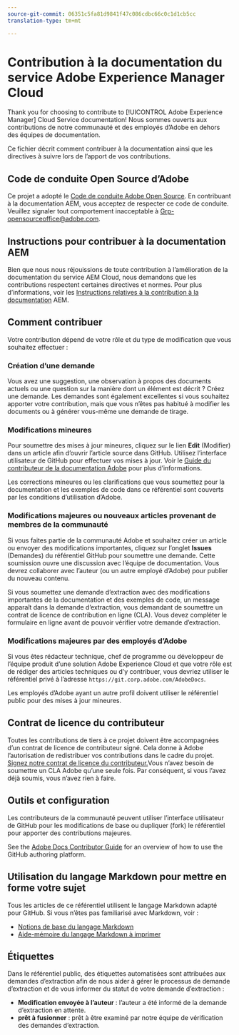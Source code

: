 ```yaml
---
source-git-commit: 06351c5fa81d9841f47c086cdbc66c0c1d1cb5cc
translation-type: tm+mt

---
```

# Contribution à la documentation du service Adobe Experience Manager Cloud

Thank you for choosing to contribute to [!UICONTROL Adobe Experience Manager] Cloud Service documentation! Nous sommes ouverts aux contributions de notre communauté et des employés d’Adobe en dehors des équipes de documentation.

Ce fichier décrit comment contribuer à la documentation ainsi que les directives à suivre lors de l’apport de vos contributions.

## Code de conduite Open Source d’Adobe

Ce projet a adopté le [Code de conduite Adobe Open Source](code-of-conduct.md). En contribuant à la documentation AEM, vous acceptez de respecter ce code de conduite. Veuillez signaler tout comportement inacceptable à
[Grp-opensourceoffice@adobe.com](mailto:Grp-opensourceoffice@adobe.com).

## Instructions pour contribuer à la documentation AEM

Bien que nous nous réjouissions de toute contribution à l’amélioration de la documentation du service AEM Cloud, nous demandons que les contributions respectent certaines directives et normes. Pour plus d’informations, voir les [Instructions relatives à la contribution à la documentation](guidelines.md) AEM.

## Comment contribuer

Votre contribution dépend de votre rôle et du type de modification que vous souhaitez effectuer :

### Création d’une demande

Vous avez une suggestion, une observation à propos des documents actuels ou une question sur la manière dont un élément est décrit ? Créez une demande. Les demandes sont également excellentes si vous souhaitez apporter votre contribution, mais que vous n’êtes pas habitué à modifier les documents ou à générer vous-même une demande de tirage.

### Modifications mineures

Pour soumettre des mises à jour mineures, cliquez sur le lien **Edit** (Modifier) dans un article afin d’ouvrir l’article source dans GitHub. Utilisez l’interface utilisateur de GitHub pour effectuer vos mises à jour. Voir le [Guide du contributeur de la documentation Adobe](https://docs.adobe.com/help/en/contributor/contributor-guide/introduction.html) pour plus d’informations.

Les corrections mineures ou les clarifications que vous soumettez pour la documentation et les exemples de code dans ce référentiel sont couverts par les conditions d’utilisation d’Adobe.

### Modifications majeures ou nouveaux articles provenant de membres de la communauté

Si vous faites partie de la communauté Adobe et souhaitez créer un article ou envoyer des modifications importantes, cliquez sur l’onglet **Issues** (Demandes) du référentiel GitHub pour soumettre une demande. Cette soumission ouvre une discussion avec l’équipe de documentation. Vous devrez collaborer avec l’auteur (ou un autre employé d’Adobe) pour publier du nouveau contenu.

Si vous soumettez une demande d’extraction avec des modifications importantes de la documentation et des exemples de code, un message apparaît dans la demande d’extraction, vous demandant de soumettre un contrat de licence de contribution en ligne (CLA). Vous devez compléter le formulaire en ligne avant de pouvoir vérifier votre demande d’extraction.

### Modifications majeures par des employés d’Adobe

Si vous êtes rédacteur technique, chef de programme ou développeur de l’équipe produit d’une solution Adobe Experience Cloud et que votre rôle est de rédiger des articles techniques ou d’y contribuer, vous devriez utiliser le référentiel privé à l’adresse `https://git.corp.adobe.com/AdobeDocs`.

Les employés d’Adobe ayant un autre profil doivent utiliser le référentiel public pour des mises à jour mineures.

## Contrat de licence du contributeur

Toutes les contributions de tiers à ce projet doivent être accompagnées d’un contrat de licence de contributeur
signé. Cela donne à Adobe l’autorisation de redistribuer vos contributions
dans le cadre du projet. [Signez notre contrat de licence du contributeur.](https://opensource.adobe.com/cla.html)Vous n’avez besoin de soumettre un CLA Adobe qu’une seule fois. Par conséquent, si vous l’avez déjà soumis, vous n’avez rien à faire.

## Outils et configuration

Les contributeurs de la communauté peuvent utiliser l’interface utilisateur de GitHub pour les modifications de base ou dupliquer (fork) le référentiel pour apporter des contributions majeures.

See the [Adobe Docs Contributor Guide](https://docs.adobe.com/help/en/contributor/contributor-guide/introduction.html) for an overview of how to use the GitHub authoring platform.

## Utilisation du langage Markdown pour mettre en forme votre sujet

Tous les articles de ce référentiel utilisent le langage Markdown adapté pour GitHub. Si vous n’êtes pas familiarisé avec Markdown, voir :

* [Notions de base du langage Markdown](https://help.github.com/articles/getting-started-with-writing-and-formatting-on-github/)
* [Aide-mémoire du langage Markdown à imprimer](https://guides.github.com/pdfs/markdown-cheatsheet-online.pdf)

## Étiquettes

Dans le référentiel public, des étiquettes automatisées sont attribuées aux demandes d’extraction afin de nous aider à gérer le processus de demande d’extraction et de vous informer du statut de votre demande d’extraction :

* **Modification envoyée à l’auteur** : l’auteur a été informé de la demande d’extraction en attente.
* **prêt à fusionner** : prêt à être examiné par notre équipe de vérification des demandes d’extraction.
